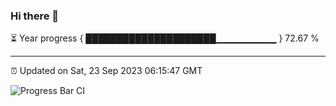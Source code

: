 ### Hi there 👋

⏳ Year progress { █████████████████████▁▁▁▁▁▁▁▁▁ } 72.67 %

---

⏰ Updated on Sat, 23 Sep 2023 06:15:47 GMT

![Progress Bar CI](https://github.com/liununu/liununu/workflows/Progress%20Bar%20CI/badge.svg)
